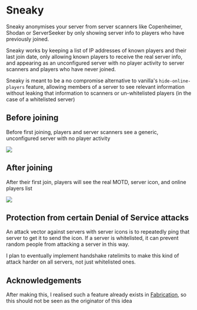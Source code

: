 # Sneaky

Sneaky anonymises your server from server scanners like Copenheimer, Shodan or ServerSeeker by only showing server info to players who have previously joined.

Sneaky works by keeping a list of IP addresses of known players and their last join date, only allowing known players to receive the real server info, and appearing as an unconfigured server with no player activity to server scanners and players who have never joined.

Sneaky is meant to be a no compromise alternative to vanilla's `hide-online-players` feature, allowing members of a server to see relevant information without leaking that information to scanners or un-whitelisted players (in the case of a whitelisted server)

## Before joining
Before first joining, players and server scanners see a generic, unconfigured server with no player activity

<img src="https://cdn.modrinth.com/data/HRXgZcrv/images/887cc374e4fc681be15f5617da9d0381262e1bc4.png">

## After joining
After their first join, players will see the real MOTD, server icon, and online players list

<img src="https://cdn.modrinth.com/data/HRXgZcrv/images/83de9372ec2ba50ac49375e5e6e19f1ab720bce0.png">

## Protection from certain Denial of Service attacks
An attack vector against servers with server icons is to repeatedly ping that server to get it to send the icon. If a server is whitelisted, it can prevent random people from attacking a server in this way. 

I plan to eventually implement handshake ratelimits to make this kind of attack harder on all servers, not just whitelisted ones.

## Acknowledgements
After making this, I realised such a feature already exists in [Fabrication](https://falsehoodmc.github.io/#utility.ping_privacy), so this should not be seen as the originator of this idea
